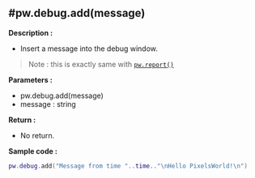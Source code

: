 #pw.debug.add(message)
---

**Description :**

- Insert a message into the debug window. 
> Note : this is exactly same with [```pw.report()```](report.md)


**Parameters :**

- pw.debug.add(message)
- message : string

**Return :**
- No return.

**Sample code :**
```lua:pw_debug_add.lua
pw.debug.add("Message from time "..time.."\nHello PixelsWorld!\n")
``` 